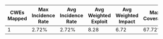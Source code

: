 |CWEs Mapped|Max Incidence Rate|Avg Incidence Rate|Avg Weighted Exploit|Avg Weighted Impact|Max Coverage|Avg Coverage|Total Occurrences|Total CVEs|
|---|---|---|---|---|---|---|---|---|
|1|2.72%|2.72%|8.28|6.72|67.72%|67.72%|9,503|385|